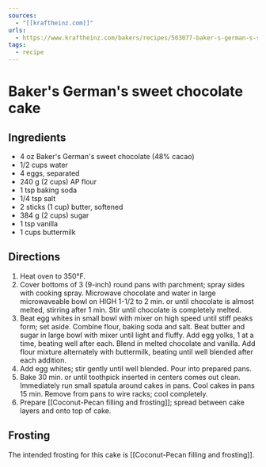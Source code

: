 ```yaml
---
sources:
  - "[[kraftheinz.com]]"
urls:
  - https://www.kraftheinz.com/bakers/recipes/503077-baker-s-german-s-sweet-chocolate-cake
tags:
  - recipe
---
```

# Baker's German's sweet chocolate cake
## Ingredients
- 4 oz Baker's German's sweet chocolate (48% cacao)
- 1/2 cups water
- 4 eggs, separated
- 240 g (2 cups) AP flour
- 1 tsp baking soda
- 1/4 tsp salt
- 2 sticks (1 cup) butter, softened
- 384 g (2 cups) sugar
- 1 tsp vanilla
- 1 cups buttermilk
## Directions
1. Heat oven to 350°F.
2. Cover bottoms of <span data-qty-parse>3</span> (9-inch) round pans with parchment; spray sides with cooking spray. Microwave chocolate and water in large microwaveable bowl on HIGH 1-1/2 to 2 min. or until chocolate is almost melted, stirring after 1 min. Stir until chocolate is completely melted.
3. Beat egg whites in small bowl with mixer on high speed until stiff peaks form; set aside. Combine flour, baking soda and salt. Beat butter and sugar in large bowl with mixer until light and fluffy. Add egg yolks, 1 at a time, beating well after each. Blend in melted chocolate and vanilla. Add flour mixture alternately with buttermilk, beating until well blended after each addition.
4. Add egg whites; stir gently until well blended. Pour into prepared pans.
5. Bake 30 min. or until toothpick inserted in centers comes out clean. Immediately run small spatula around cakes in pans. Cool cakes in pans 15 min. Remove from pans to wire racks; cool completely.
6. Prepare [[Coconut-Pecan filling and frosting]]; spread between cake layers and onto top of cake.
## Frosting
The intended frosting for this cake is [[Coconut-Pecan filling and frosting]].